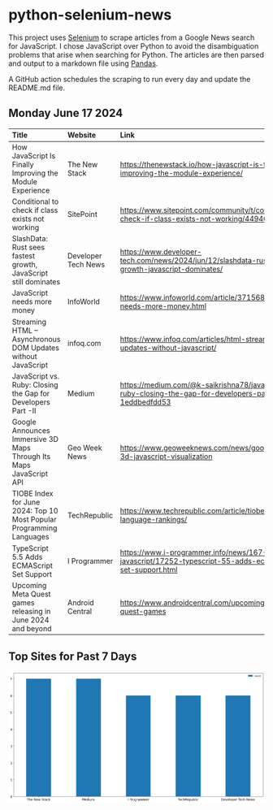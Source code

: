 # python-selenium-news

This project uses [Selenium](https://www.seleniumhq.org/) to scrape articles from a Google News search for JavaScript.
I chose JavaScript over Python to avoid the disambiguation problems that arise when searching for Python.
The articles are then parsed and output to a markdown file using [Pandas](https://pandas.pydata.org/).

A GitHub action schedules the scraping to run every day and update the README.md file.

## Monday June 17 2024


| Title                                                                | Website             | Link                                                                                                      |
|:---------------------------------------------------------------------|:--------------------|:----------------------------------------------------------------------------------------------------------|
| How JavaScript Is Finally Improving the Module Experience            | The New Stack       | https://thenewstack.io/how-javascript-is-finally-improving-the-module-experience/                         |
| Conditional to check if class exists not working                     | SitePoint           | https://www.sitepoint.com/community/t/conditional-to-check-if-class-exists-not-working/449400             |
| SlashData: Rust sees fastest growth, JavaScript still dominates      | Developer Tech News | https://www.developer-tech.com/news/2024/jun/12/slashdata-rust-fastest-growth-javascript-dominates/       |
| JavaScript needs more money                                          | InfoWorld           | https://www.infoworld.com/article/3715680/javascript-needs-more-money.html                                |
| Streaming HTML – Asynchronous DOM Updates without JavaScript         | infoq.com           | https://www.infoq.com/articles/html-streaming-dom-updates-without-javascript/                             |
| JavaScript vs. Ruby: Closing the Gap for Developers Part -II         | Medium              | https://medium.com/@k-saikrishna78/javascript-vs-ruby-closing-the-gap-for-developers-part-ii-1eddbedfdd53 |
| Google Announces Immersive 3D Maps Through Its Maps JavaScript API   | Geo Week News       | https://www.geoweeknews.com/news/google-maps-3d-javascript-visualization                                  |
| TIOBE Index for June 2024: Top 10 Most Popular Programming Languages | TechRepublic        | https://www.techrepublic.com/article/tiobe-index-language-rankings/                                       |
| TypeScript 5.5 Adds ECMAScript Set Support                           | I Programmer        | https://www.i-programmer.info/news/167-javascript/17252-typescript-55-adds-ecmascript-set-support.html    |
| Upcoming Meta Quest games releasing in June 2024 and beyond          | Android Central     | https://www.androidcentral.com/upcoming-meta-quest-games                                                  |
## Top Sites for Past 7 Days

![Graph of Top Sites](https://raw.githubusercontent.com/dan-mba/python-selenium-news/main/last-week.png)
